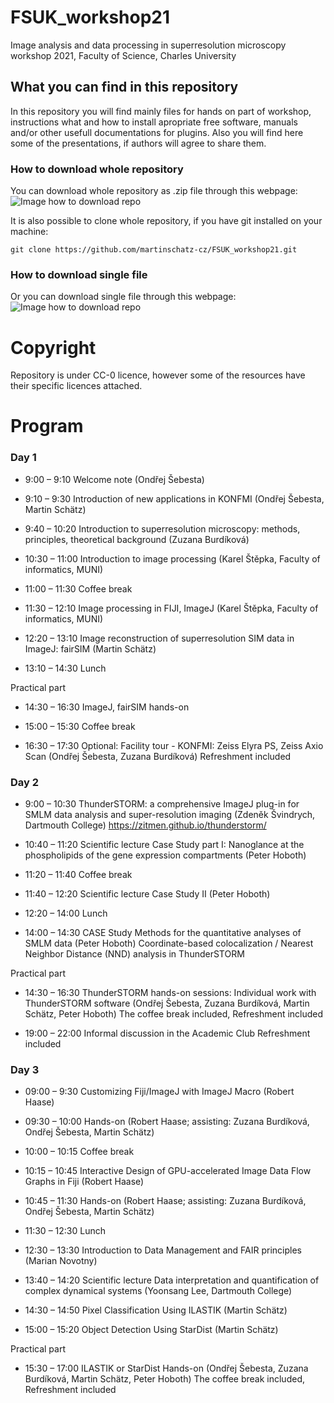# FSUK_workshop21
Image analysis and data processing in superresolution microscopy workshop 2021, Faculty of Science, Charles University

## What you can find in this repository
In this repository you will find mainly files for hands on part of workshop, instructions what and how to install apropriate free software, manuals and/or other usefull documentations for plugins. Also you will find here some of the presentations, if authors will agree to share them.

### How to download whole repository

You can download whole repository as .zip file through this webpage:
![Image how to download repo](https://github.com/martinschatz-cz/FSUK_workshop21/blob/d15ac52bc020e3753e2ea0c4bc6097ecde225f1b/readme_images/download_repo.png)

It is also possible to clone whole repository, if you have git installed on your machine:

    git clone https://github.com/martinschatz-cz/FSUK_workshop21.git

### How to download single file

Or you can download single file through this webpage:
![Image how to download repo](https://github.com/martinschatz-cz/FSUK_workshop21/blob/d15ac52bc020e3753e2ea0c4bc6097ecde225f1b/readme_images/download_file.png)

# Copyright
Repository is under CC-0 licence, however some of the resources have their specific licences attached.

# Program
### Day 1
* 9:00 – 9:10	Welcome note (Ondřej Šebesta)
* 9:10 – 9:30	Introduction of new applications in KONFMI 
(Ondřej Šebesta, Martin Schätz)
* 9:40 – 10:20	Introduction to superresolution microscopy: methods, principles, theoretical background (Zuzana Burdíková)
* 10:30 – 11:00	Introduction to image processing 
(Karel Štěpka, Faculty of informatics, MUNI)
* 11:00 – 11:30	Coffee break 
* 11:30 – 12:10	Image processing in FIJI, ImageJ 
(Karel Štěpka, Faculty of informatics, MUNI)
* 12:20 – 13:10	Image reconstruction of superresolution SIM data in ImageJ: fairSIM (Martin Schätz)

* 13:10 – 14:30	Lunch

Practical part
* 14:30 – 16:30	ImageJ, fairSIM hands-on 

* 15:00 – 15:30 Coffee break

* 16:30 – 17:30	Optional: Facility tour - KONFMI: Zeiss Elyra PS, Zeiss Axio Scan (Ondřej Šebesta,  Zuzana Burdíková)
Refreshment included

### Day 2
* 9:00 – 10:30 ThunderSTORM: a comprehensive ImageJ plug-in for SMLM data analysis and super-resolution imaging 
(Zdeněk Švindrych, Dartmouth College) https://zitmen.github.io/thunderstorm/
* 10:40 – 11:20	Scientific lecture Case Study part I: Nanoglance at the phospholipids of the gene expression compartments (Peter Hoboth)
* 11:20 – 11:40	Coffee break 
* 11:40 – 12:20	Scientific lecture Case Study II (Peter Hoboth)

* 12:20 – 14:00	Lunch

* 14:00 – 14:30	CASE Study Methods for the quantitative analyses of SMLM data (Peter Hoboth)
Coordinate-based colocalization / Nearest Neighbor Distance (NND) analysis in ThunderSTORM 

Practical part
* 14:30 – 16:30	ThunderSTORM hands-on sessions: Individual work with ThunderSTORM software 
(Ondřej Šebesta, Zuzana Burdíková, Martin Schätz, Peter Hoboth)
	The coffee break included, Refreshment included
  
* 19:00 – 22:00	Informal discussion in the Academic Club
	Refreshment included
  
###  Day 3
* 09:00 – 9:30	Customizing Fiji/ImageJ with ImageJ Macro (Robert Haase) 

* 09:30 – 10:00	Hands-on 
(Robert Haase; assisting: Zuzana Burdíková, Ondřej Šebesta, Martin Schätz) 

* 10:00 – 10:15	Coffee break

* 10:15 – 10:45 Interactive Design of GPU-accelerated Image Data Flow Graphs in Fiji (Robert Haase)

* 10:45 – 11:30	Hands-on 
(Robert Haase; assisting: Zuzana Burdíková, Ondřej Šebesta, Martin Schätz)

* 11:30 – 12:30	Lunch

* 12:30 – 13:30 	Introduction to Data Management and FAIR principles (Marian Novotny)

* 13:40 – 14:20	Scientific lecture  Data interpretation and quantification of complex dynamical systems (Yoonsang Lee, Dartmouth College)

* 14:30 – 14:50	Pixel Classification Using ILASTIK (Martin Schätz)

* 15:00 – 15:20	Object Detection Using StarDist (Martin Schätz)

Practical part
* 15:30 – 17:00	ILASTIK or StarDist Hands-on
(Ondřej Šebesta, Zuzana Burdíková, Martin Schätz, Peter Hoboth)
The coffee break included, Refreshment included

